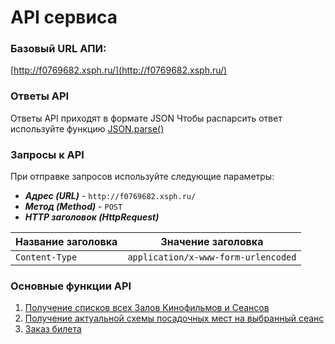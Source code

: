 # API сервиса

### Базовый URL АПИ:
[http://f0769682.xsph.ru/](http://f0769682.xsph.ru/)

### Ответы API
Ответы API  приходят в формате JSON
Чтобы распарсить ответ используйте функцию [JSON.parse()](https://developer.mozilla.org/ru/docs/Web/JavaScript/Reference/Global_Objects/JSON/parse)

### Запросы к API

При отправке запросов используйте следующие параметры:

* ***Адрес (URL)*** - `http://f0769682.xsph.ru/`
* ***Метод (Method)*** - `POST`
*  ***HTTP заголовок (HttpRequest)***

|Название заголовка | Значение заголовка |
|--|--|
| `Content-Type` | `application/x-www-form-urlencoded`  |

### Основные функции API

1.  [Получение списков всех Залов Кинофильмов и Сеансов](api/getlist.md)
2.  [Получение актуальной схемы посадочных мест на выбранный сеанс](api/getconfig.md)
3.  [Заказ билета](api/reserv.md)
